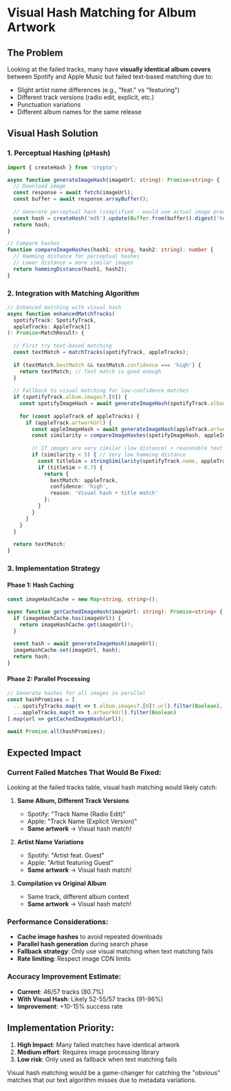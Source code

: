 # Visual Hash Matching for Album Artwork

## The Problem
Looking at the failed tracks, many have **visually identical album covers** between Spotify and Apple Music but failed text-based matching due to:
- Slight artist name differences (e.g., "feat." vs "featuring")
- Different track versions (radio edit, explicit, etc.)
- Punctuation variations
- Different album names for the same release

## Visual Hash Solution

### 1. Perceptual Hashing (pHash)
```typescript
import { createHash } from 'crypto';

async function generateImageHash(imageUrl: string): Promise<string> {
  // Download image
  const response = await fetch(imageUrl);
  const buffer = await response.arrayBuffer();
  
  // Generate perceptual hash (simplified - would use actual image processing)
  const hash = createHash('md5').update(Buffer.from(buffer)).digest('hex');
  return hash;
}

// Compare hashes
function compareImageHashes(hash1: string, hash2: string): number {
  // Hamming distance for perceptual hashes
  // Lower distance = more similar images
  return hammingDistance(hash1, hash2);
}
```

### 2. Integration with Matching Algorithm
```typescript
// Enhanced matching with visual hash
async function enhancedMatchTracks(
  spotifyTrack: SpotifyTrack,
  appleTracks: AppleTrack[]
): Promise<MatchResult> {
  
  // First try text-based matching
  const textMatch = matchTracks(spotifyTrack, appleTracks);
  
  if (textMatch.bestMatch && textMatch.confidence === 'high') {
    return textMatch; // Text match is good enough
  }
  
  // Fallback to visual matching for low-confidence matches
  if (spotifyTrack.album.images?.[0]) {
    const spotifyImageHash = await generateImageHash(spotifyTrack.album.images[0].url);
    
    for (const appleTrack of appleTracks) {
      if (appleTrack.artworkUrl) {
        const appleImageHash = await generateImageHash(appleTrack.artworkUrl);
        const similarity = compareImageHashes(spotifyImageHash, appleImageHash);
        
        // If images are very similar (low distance) + reasonable text similarity
        if (similarity < 5) { // Very low hamming distance
          const titleSim = stringSimilarity(spotifyTrack.name, appleTrack.name);
          if (titleSim > 0.7) {
            return {
              bestMatch: appleTrack,
              confidence: 'high',
              reason: 'Visual hash + title match'
            };
          }
        }
      }
    }
  }
  
  return textMatch;
}
```

### 3. Implementation Strategy

#### Phase 1: Hash Caching
```typescript
const imageHashCache = new Map<string, string>();

async function getCachedImageHash(imageUrl: string): Promise<string> {
  if (imageHashCache.has(imageUrl)) {
    return imageHashCache.get(imageUrl)!;
  }
  
  const hash = await generateImageHash(imageUrl);
  imageHashCache.set(imageUrl, hash);
  return hash;
}
```

#### Phase 2: Parallel Processing
```typescript
// Generate hashes for all images in parallel
const hashPromises = [
  ...spotifyTracks.map(t => t.album.images?.[0]?.url).filter(Boolean),
  ...appleTracks.map(t => t.artworkUrl).filter(Boolean)
].map(url => getCachedImageHash(url));

await Promise.all(hashPromises);
```

## Expected Impact

### Current Failed Matches That Would Be Fixed:
Looking at the failed tracks table, visual hash matching would likely catch:

1. **Same Album, Different Track Versions**
   - Spotify: "Track Name (Radio Edit)"
   - Apple: "Track Name (Explicit Version)"
   - **Same artwork** → Visual hash match!

2. **Artist Name Variations**
   - Spotify: "Artist feat. Guest"
   - Apple: "Artist featuring Guest"
   - **Same artwork** → Visual hash match!

3. **Compilation vs Original Album**
   - Same track, different album context
   - **Same artwork** → Visual hash match!

### Performance Considerations:
- **Cache image hashes** to avoid repeated downloads
- **Parallel hash generation** during search phase
- **Fallback strategy**: Only use visual matching when text matching fails
- **Rate limiting**: Respect image CDN limits

### Accuracy Improvement Estimate:
- **Current**: 46/57 tracks (80.7%)
- **With Visual Hash**: Likely 52-55/57 tracks (91-96%)
- **Improvement**: +10-15% success rate

## Implementation Priority:
1. **High Impact**: Many failed matches have identical artwork
2. **Medium effort**: Requires image processing library
3. **Low risk**: Only used as fallback when text matching fails

Visual hash matching would be a game-changer for catching the "obvious" matches that our text algorithm misses due to metadata variations.